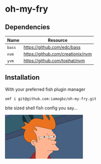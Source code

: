 # oh-my-fry

## Dependencies

Name    | Resource
--------|--------
`bass`  | https://github.com/edc/bass
`nvm`   | https://github.com/creationix/nvm
`yvm`   | https://github.com/tophat/nvm

## Installation

With your preferred fish plugin manager

```fish
omf i git@github.com:iamogbz/oh-my-fry.git
```

bite sized shell fish config you say...

![fry: something smells fishy](mascot.jpg)
